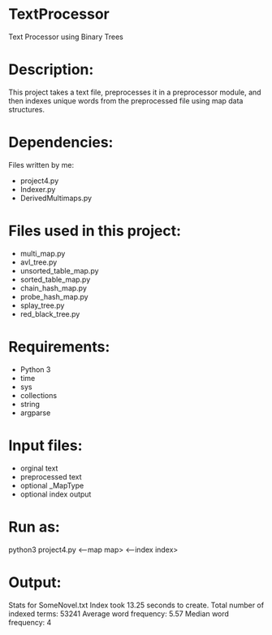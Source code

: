 # TextProcessor
Text Processor using Binary Trees

# Description:

This project takes a text file, preprocesses it in a preprocessor module, and then indexes unique words from the preprocessed file using map data structures. 

# Dependencies:
Files written by me:
- project4.py
- Indexer.py
- DerivedMultimaps.py

# Files used in this project:
- multi_map.py
- avl_tree.py
- unsorted_table_map.py
- sorted_table_map.py
- chain_hash_map.py
- probe_hash_map.py
- splay_tree.py
- red_black_tree.py

# Requirements:

- Python 3
- time
- sys
- collections
- string
- argparse

# Input files: 
- orginal text 
- preprocessed text 
- optional _MapType 
- optional index output 

# Run as:
 python3 project4.py <original> <preprocessed> <--map map> <--index index>


# Output:
Stats for SomeNovel.txt
Index took 13.25 seconds to create.
Total number of indexed terms:     53241
Average word frequency:             5.57
Median word frequency:                 4
